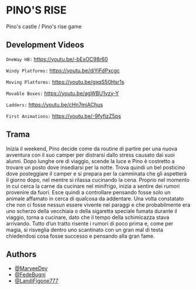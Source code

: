 # PINO'S RISE

Pino's castle / Pino's rise game

## Development Videos

`OneWay HB:` https://youtu.be/-bExOC98r60

`Windy Platforms:` https://youtu.be/diYiFdPxcgc

`Moving Platforms:` https://youtu.be/gxqS50Hsr1s

`Movable Boxes:` https://youtu.be/agWBU1vzy-Y

`Ladders:` https://youtu.be/cHn7mjAChus

`First Animations:` https://youtu.be/-9fyfizZ5ps

## Trama
Inizia il weekend, Pino decide come da routine di partire per una nuova avventura con il suo camper per distrarsi dallo stress causato dai suoi alunni.
Dopo lunghe ore di viaggio, scende la luce e Pino è costretto a trovare un posto dove insediarsi per la notte.
Trova quindi un bel posticino dove posteggiare il camper e si prepara per la camminata che gli aspetterà il giorno dopo, nel mentre si rilassa cucinando la cena.
Proprio nel momento in cui cerca la carne da cucinare nel minifrigo, inizia a sentire dei rumori provenire da fuori. Esce quindi a controllare pensando fosse solo un animale affamato in cerca di qualcosa da addentare.
Una volta constatato che non ci fosse nessun essere vivente nei paraggi e che probabilmente era uno scherzo della vecchiaia o della sigaretta speciale fumata durante il viaggio, torna a cucinare, dato che il tempo della schimicazza stava arrivando.
Tutto d’un tratto risente i rumori di poco prima e, come per magia, si risveglia dentro uno scantinato con un gran mal di testa chiedendosi cosa fosse successo e pensando alla gran fame.

## Authors

- [@MarveeDev](https://www.github.com/MarveeDev)
- [@FedeBugni](https://www.github.com/FedeBugni)
- [@LandiFigone777](https://www.github.com/LandiFigone777)


